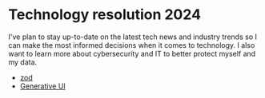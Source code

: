 # Technology resolution 2024


I've plan to stay up-to-date on the latest tech news and industry trends so I can make the most informed decisions when it comes to technology.
I also want to learn more about cybersecurity and IT to better protect myself and my data.

- [zod](https://zod.dev/)
- [Generative UI](https://vercel.com/blog/ai-sdk-3-generative-ui)
